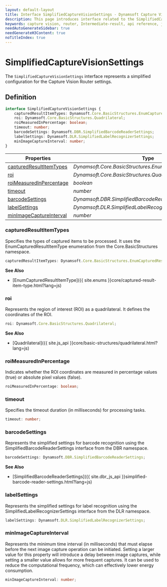 ```yaml
---
layout: default-layout
title: Interface SimplifiedCaptureVisionSettings - Dynamsoft Capture Vision JavaScript Edition API
description: This page introduces interface related to the SimplifiedCaptureVisionSettings of Dynamsoft Capture Vision JavaScript Edition.
keywords: capture vision, router, Intermediate-result, api reference, javascript, js
needAutoGenerateSidebar: true
needGenerateH3Content: true
noTitleIndex: true
---
```


# SimplifiedCaptureVisionSettings

The `SimplifiedCaptureVisionSettings` interface represents a simplified configuration for the Capture Vision Router settings.

## Definition

```typescript
interface SimplifiedCaptureVisionSettings {
    capturedResultItemTypes: Dynamsoft.Core.BasicStructures.EnumCapturedResultItemType;
    roi: Dynamsoft.Core.BasicStructures.Quadrilateral;
    roiMeasuredInPercentage: boolean;
    timeout: number;
    barcodeSettings: Dynamsoft.DBR.SimplifiedBarcodeReaderSettings;
    labelSettings: Dynamsoft.DLR.SimplifiedLabelRecognizerSettings;
    minImageCaptureInterval: number;
}
```

| Properties                                          | Type                                                        |
| --------------------------------------------------- | ----------------------------------------------------------- |
| [capturedResultItemTypes](#capturedresultitemtypes) | *Dynamsoft.Core.BasicStructures.EnumCapturedResultItemType* |
| [roi](#roi)                                         | *Dynamsoft.Core.BasicStructures.Quadrilateral*              |
| [roiMeasuredInPercentage](#roimeasuredinpercentage) | *boolean*                                                   |
| [timeout](#timeout)                                 | *number*                                                    |
| [barcodeSettings](#barcodesettings)                 | *Dynamsoft.DBR.SimplifiedBarcodeReaderSettings*             |
| [labelSettings](#labelsettings)                     | *Dynamsoft.DLR.SimplifiedLabelRecognizerSettings*           |
| [minImageCaptureInterval](#minimagecaptureinterval) | *number*                                                    |

### capturedResultItemTypes

Specifies the types of captured items to be processed. It uses the EnumCapturedResultItemType enumeration from the Core.BasicStructures namespace.

```typescript
capturedResultItemTypes: Dynamsoft.Core.BasicStructures.EnumCapturedResultItemType;
```

**See Also**

* [EnumCapturedResultItemType]({{ site.enums }}core/captured-result-item-type.html?lang=js)

### roi

 Represents the region of interest (ROI) as a quadrilateral. It defines the coordinates of the ROI.

```typescript
roi: Dynamsoft.Core.BasicStructures.Quadrilateral;
```

**See Also**

* [Quadrilateral]({{ site.js_api }}core/basic-structures/quadrilateral.html?lang=js)

### roiMeasuredInPercentage

Indicates whether the ROI coordinates are measured in percentage values (true) or absolute pixel values (false).

```typescript
roiMeasuredInPercentage: boolean;
```

### timeout

Specifies the timeout duration (in milliseconds) for processing tasks.

```typescript
timeout: number;
```

### barcodeSettings

Represents the simplified settings for barcode recognition using the SimplifiedBarcodeReaderSettings interface from the DBR namespace.

```typescript
barcodeSettings: Dynamsoft.DBR.SimplifiedBarcodeReaderSettings;
```

**See Also**

* [SimplifiedBarcodeReaderSettings]({{ site.dbr_js_api }}simplified-barcode-reader-settings.html?lang=js)

### labelSettings

Represents the simplified settings for label recognition using the SimplifiedLabelRecognizerSettings interface from the DLR namespace.

```typescript
labelSettings: Dynamsoft.DLR.SimplifiedLabelRecognizerSettings;
```

### minImageCaptureInterval

Represents the minimum time interval (in milliseconds) that must elapse before the next image capture operation can be initiated. Setting a larger value for this property will introduce a delay between image captures, while setting a smaller value allows for more frequent captures. It can be used to reduce the computational frequency, which can effectively lower energy consumption.

```typescript
minImageCaptureInterval: number;
```

